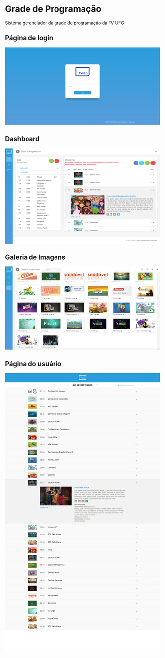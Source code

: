 # Grade de Programação

Sistema gerenciador da grade de programação da TV UFG

## Página de login

![login-page](https://github.com/tvufg/grade/blob/master/docs/login-page.png "LOGIN-PAGE")

## Dashboard

![dashboard](https://github.com/tvufg/grade/blob/master/docs/dashboard.png "DASHBOARD")

## Galeria de Imagens

![gallery](https://github.com/tvufg/grade/blob/master/docs/gallery.png "GALLERY")

## Página do usuário

![user-page](https://github.com/tvufg/grade/blob/master/docs/user-page.png "USER-PAGE")
